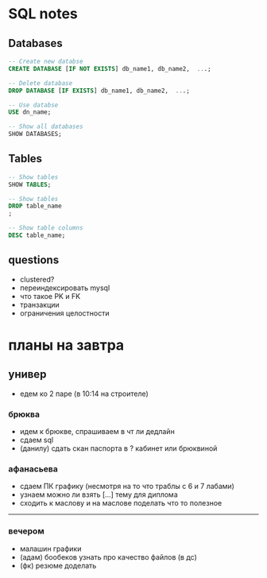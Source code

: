 # SQL notes

## Databases

```sql
-- Create new databse 
CREATE DATABASE [IF NOT EXISTS] db_name1, db_name2,  ...;  

-- Delete database  
DROP DATABASE [IF EXISTS] db_name1, db_name2,  ...;  

-- Use databse  
USE dn_name;  

-- Show all databases  
SHOW DATABASES;
```

## Tables

```sql
-- Show tables
SHOW TABLES;  

-- Show tables
DROP tаble_name
;  

-- Show table columns
DESC tаble_name;
```

## questions

- clustered?
- переиндексировать mysql
- что такое PK и FK
- транзакции
- ограничения целостности

# планы на завтра

## универ

- едем ко 2 паре (в 10:14 на строителе)

### брюква

- идем к брюкве, спрашиваем в чт ли дедлайн
- сдаем sql
- (данилу) сдать скан паспорта в ? кабинет или брюквиной

### афанасьева

- сдаем ПК графику (несмотря на то что траблы с 6 и 7 лабами)
- узнаем можно ли взять [...] тему для диплома
- сходить к маслову и на маслове поделать что то полезное

---

### вечером

- малашин графики
- (адам) бообеков узнать про качество файлов (в дс)
- (фк) резюме доделать
